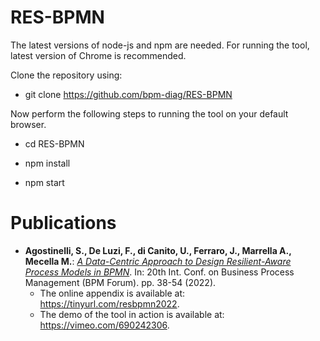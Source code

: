 # RES-BPMN
The latest versions of node-js and npm are needed.
For running the tool, latest version of Chrome is recommended.

Clone the repository using: 

  - git clone https://github.com/bpm-diag/RES-BPMN

Now perform the following steps to running the tool on your default browser.

  - cd RES-BPMN

  - npm install

  - npm start

# Publications

- **Agostinelli, S., De Luzi, F., di Canito, U., Ferraro, J., Marrella A., Mecella M.**: _[A Data-Centric Approach to Design Resilient-Aware Process Models in BPMN]([https://doi.org/10.1007/978-3-031-16171-1_3.](https://doi.org/10.1007/978-3-031-16171-1_3))_. In: 20th Int. Conf. on Business Process Management (BPM Forum). pp. 38-54 (2022).
  - The online appendix is available at: https://tinyurl.com/resbpmn2022.
  - The demo of the tool in action is available at: https://vimeo.com/690242306.
